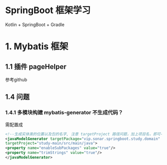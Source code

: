 # SpringBoot 框架学习

Kotlin + SpringBoot + Gradle

# 1. Mybatis 框架
## 1.1 插件 pageHelper

参考github

## 1.4 问题

### 1.4.1 多模块构建 mybatis-generator 不生成代码？


需配置成
```xml
<!--生成实体类的位置以及包的名字, 注意 targetProject 路径问题，加上项目名，即可-->
<javaModelGenerator targetPackage="vip.sonar.springboot.study.domain"
targetProject="study-main/src/main/java">
<property name="enableSubPackages" value="true"/>
<property name="trimStrings" value="true"/>
</javaModelGenerator>

```
